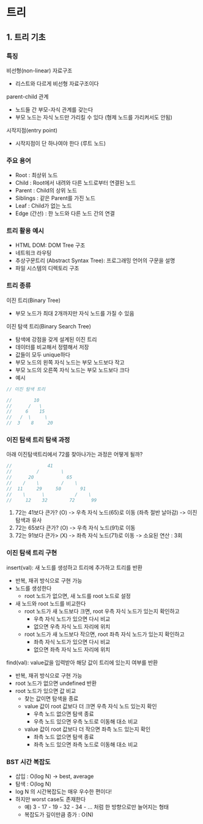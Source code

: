 # 트리

## 1. 트리 기초

### 특징

비선형(non-linear) 자료구조

- 리스트와 다르게 비선형 자료구조이다

parent-child 관계

- 노드들 간 부모-자식 관계를 갖는다
- 부모 노드는 자식 노드만 가리킬 수 있다 (형제 노드를 가리켜서도 안됨)

시작지점(entry point)

- 시작지점이 단 하나여야 한다 (루트 노드)

### 주요 용어

- Root : 최상위 노드
- Child : Root에서 내려와 다른 노드로부터 연결된 노드
- Parent : Child의 상위 노드
- Siblings : 같은 Parent를 가진 노드
- Leaf : Child가 없는 노드
- Edge (간선) : 한 노드와 다른 노드 간의 연결

### 트리 활용 예시

- HTML DOM: DOM Tree 구조
- 네트워크 라우팅
- 추상구문트리 (Abstract Syntax Tree): 프로그래밍 언어의 구문을 설명
- 파일 시스템의 디렉토리 구조

### 트리 종류

이진 트리(Binary Tree)

- 부모 노드가 최대 2개까지만 자식 노드를 가질 수 있음

이진 탐색 트리(Binary Search Tree)

- 탐색에 강점을 갖게 설계된 이진 트리
- 데이터를 비교해서 정렬해서 저장
- 값들이 모두 unique하다
- 부모 노드의 왼쪽 자식 노드는 부모 노드보다 작고
- 부모 노드의 오른쪽 자식 노드는 부모 노드보다 크다
- 예시

```js
// 이진 탐색 트리

//        10
//      /   \
//     6    15
//   /  \     \
//  3    8     20
```

### 이진 탐색 트리 탐색 과정

아래 이진탐색트리에서 72를 찾아나가는 과정은 어떻게 될까?

```js
//             41
//         /        \
//      20            65
//    /    \        /    \
//  11     29     50       91
//    \      \           /    \
//     12    32        72      99
```

1. 72는 41보다 큰가? (O) -> 우측 자식 노드(65)로 이동 (좌측 절반 날아감) -> 이진 탐색과 유사
2. 72는 65보다 큰가? (O) -> 우측 자식 노드(91)로 이동
3. 72는 91보다 큰가> (X) -> 좌측 자식 노드(71)로 이동 -> 소요된 연산 : 3회

### 이진 탐색 트리 구현

insert(val): 새 노드를 생성하고 트리에 추가하고 트리를 반환

- 반복, 재귀 방식으로 구현 가능
- 노드를 생성한다
  - root 노드가 없으면, 새 노드를 root 노드로 설정
- 새 노드와 root 노드를 비교한다
  - root 노드가 새 노드보다 크면, root 우측 자식 노드가 있는지 확인하고
    - 우측 자식 노드가 있으면 다시 비교
    - 없으면 우측 자식 노드 자리에 위치
  - root 노드가 새 노드보다 작으면, root 좌측 자식 노드가 있는지 확인하고
    - 좌측 자식 노드가 있으면 다시 비교
    - 없으면 좌측 자식 노드 자리에 위치

find(val): value값을 입력받아 해당 값이 트리에 있는지 여부를 반환

- 반복, 재귀 방식으로 구현 가능
- root 노드가 없으면 undefined 반환
- root 노드가 있으면 값 비교
  - 찾는 값이면 탐색을 종료
  - value 값이 root 값보다 더 크면 우측 자식 노드 있는지 확인
    - 우측 노드 없으면 탐색 종료
    - 우측 노드 있으면 우측 노드로 이동해 대소 비교
  - value 값이 root 값보다 더 작으면 좌측 노드 있는지 확인
    - 좌측 노드 없으면 탐색 종료
    - 좌측 노드 있으면 좌측 노드로 이동해 대소 비교

### BST 시간 복잡도

- 삽입 : O(log N) -> best, average
- 탐색 : O(log N)
- log N 의 시간복잡도는 매우 우수한 편이다!
- 하지만 worst case도 존재한다
  - 예) 3 - 17 - 19 - 32 - 34 - ... 처럼 한 방향으로만 늘어지는 형태
  - 복잡도가 깊이만큼 증가 : O(N)
